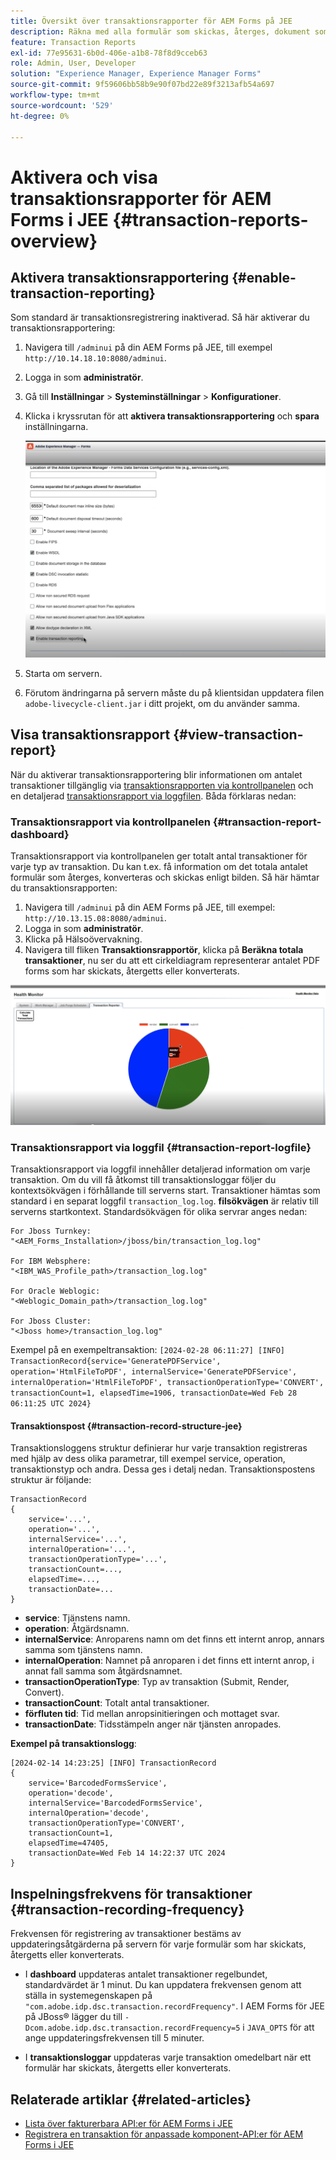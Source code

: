 ```yaml
---
title: Översikt över transaktionsrapporter för AEM Forms på JEE
description: Räkna med alla formulär som skickas, återges, dokument som konverterats till ett format till ett annat och mycket mer.
feature: Transaction Reports
exl-id: 77e95631-6b0d-406e-a1b8-78f8d9cceb63
role: Admin, User, Developer
solution: "Experience Manager, Experience Manager Forms"
source-git-commit: 9f59606bb58b9e90f07bd22e89f3213afb54a697
workflow-type: tm+mt
source-wordcount: '529'
ht-degree: 0%

---
```


# Aktivera och visa transaktionsrapporter för AEM Forms i JEE {#transaction-reports-overview}

<!--Transaction reports in AEM Forms on JEE let you keep a count of all transactions taken place on your AEM Forms deployment. The objective is to provide information about product usage and helps business stakeholders understand their digital processing volumes. Examples of a transaction include:

* Submission of a document
* Rendition of a document
* Conversion of a document from one file format to another 

For more information on what is considered a transaction, see [Billable APIs](../../forms/using/transaction-reports-billable-apis-jee.md). Transaction log helps you to gain information about the number of documents submitted, rendered, and converted.-->

## Aktivera transaktionsrapportering {#enable-transaction-reporting}

Som standard är transaktionsregistrering inaktiverad. Så här aktiverar du transaktionsrapportering:

1. Navigera till `/adminui` på din AEM Forms på JEE, till exempel `http://10.14.18.10:8080/adminui`.
1. Logga in som **administratör**.
1. Gå till **Inställningar** > **Systeminställningar** > **Konfigurationer**.
1. Klicka i kryssrutan för att **aktivera transaktionsrapportering** och **spara** inställningarna.

   ![sample-transaction-report-jee](assets/enable-transaction-jee.png)

1. Starta om servern.
1. Förutom ändringarna på servern måste du på klientsidan uppdatera filen `adobe-livecycle-client.jar` i ditt projekt, om du använder samma.

<!--
* You can [enable transaction recording](../../forms/using/viewing-and-understanding-transaction-reports.md#setting-up-transaction-reports) from AEM Web Console. view transaction reports on author, processing, or publish instances. View transaction reports on author or processing instances for an aggregated sum of all transactions. View transaction reports on the publish instances for a count of all transactions that take place only on that publish instance from where the report is run.
-->

<!--Do not author content (Create adaptive forms, interactive communication, themes, and other authoring activities) and process documents (Use workflows, document services, and other processing activities) on the same AEM instance. Keep the transaction recording disabled for AEM Forms servers used to author content. Keep the transaction recording enabled for AEM Forms servers used to process documents.-->

## Visa transaktionsrapport {#view-transaction-report}

När du aktiverar transaktionsrapportering blir informationen om antalet transaktioner tillgänglig via [transaktionsrapporten via kontrollpanelen](#transaction-report-dashboard) och en detaljerad [transaktionsrapport via loggfilen](#transaction-report-logfile). Båda förklaras nedan:

### Transaktionsrapport via kontrollpanelen {#transaction-report-dashboard}

Transaktionsrapport via kontrollpanelen ger totalt antal transaktioner för varje typ av transaktion. Du kan t.ex. få information om det totala antalet formulär som återges, konverteras och skickas enligt bilden. Så här hämtar du transaktionsrapporten:

1. Navigera till `/adminui` på din AEM Forms på JEE, till exempel: `http://10.13.15.08:8080/adminui`.
1. Logga in som **administratör**.
1. Klicka på Hälsoövervakning.
1. Navigera till fliken **Transaktionsrapportör**, klicka på **Beräkna totala transaktioner**, nu ser du att ett cirkeldiagram representerar antalet PDF forms som har skickats, återgetts eller konverterats.

![sample-transaction-report-jee](assets/transaction-piechart.png)


### Transaktionsrapport via loggfil {#transaction-report-logfile}

Transaktionsrapport via loggfil innehåller detaljerad information om varje transaktion. Om du vill få åtkomst till transaktionsloggar följer du kontextsökvägen i förhållande till serverns start. Transaktioner hämtas som standard i en separat loggfil `transaction_log.log`. **filsökvägen** är relativ till serverns startkontext. Standardsökvägen för olika servrar anges nedan:

```
For Jboss Turnkey:
"<AEM_Forms_Installation>/jboss/bin/transaction_log.log"

For IBM Websphere: 
"<IBM_WAS_Profile_path>/transaction_log.log"

For Oracle Weblogic:
"<Weblogic_Domain_path>/transaction_log.log"

For Jboss Cluster:
"<Jboss home>/transaction_log.log"
```

Exempel på en exempeltransaktion:
`[2024-02-28 06:11:27] [INFO] TransactionRecord{service='GeneratePDFService', operation='HtmlFileToPDF', internalService='GeneratePDFService', internalOperation='HtmlFileToPDF', transactionOperationType='CONVERT', transactionCount=1, elapsedTime=1906, transactionDate=Wed Feb 28 06:11:25 UTC 2024}`

#### Transaktionspost {#transaction-record-structure-jee}

Transaktionsloggens struktur definierar hur varje transaktion registreras med hjälp av dess olika parametrar, till exempel service, operation, transaktionstyp och andra. Dessa ges i detalj nedan. Transaktionspostens struktur är följande:

```
TransactionRecord
{
    service='...', 
    operation='...', 
    internalService='...', 
    internalOperation='...', 
    transactionOperationType='...', 
    transactionCount=..., 
    elapsedTime=..., 
    transactionDate=...
}
```

* **service**: Tjänstens namn.
* **operation**: Åtgärdsnamn.
* **internalService**: Anroparens namn om det finns ett internt anrop, annars samma som tjänstens namn.
* **internalOperation**: Namnet på anroparen i det finns ett internt anrop, i annat fall samma som åtgärdsnamnet.
* **transactionOperationType**: Typ av transaktion (Submit, Render, Convert).
* **transactionCount**: Totalt antal transaktioner.
* **förfluten tid**: Tid mellan anropsinitieringen och mottaget svar.
* **transactionDate**: Tidsstämpeln anger när tjänsten anropades.

**Exempel på transaktionslogg**:

```
[2024-02-14 14:23:25] [INFO] TransactionRecord
{
    service='BarcodedFormsService', 
    operation='decode', 
    internalService='BarcodedFormsService', 
    internalOperation='decode', 
    transactionOperationType='CONVERT', 
    transactionCount=1, 
    elapsedTime=47405, 
    transactionDate=Wed Feb 14 14:22:37 UTC 2024
}
```

## Inspelningsfrekvens för transaktioner {#transaction-recording-frequency}

<!--Transaction persistence involves updating the total transaction count for SUBMIT, CONVERT, and RENDER operations on the server periodically: -->

Frekvensen för registrering av transaktioner bestäms av uppdateringsåtgärderna på servern för varje formulär som har skickats, återgetts eller konverterats.

* I **dashboard** uppdateras antalet transaktioner regelbundet, standardvärdet är 1 minut. Du kan uppdatera frekvensen genom att ställa in systemegenskapen på `"com.adobe.idp.dsc.transaction.recordFrequency"`. I AEM Forms för JEE på JBoss® lägger du till `-Dcom.adobe.idp.dsc.transaction.recordFrequency=5` i `JAVA_OPTS` för att ange uppdateringsfrekvensen till 5 minuter.

* I **transaktionsloggar** uppdateras varje transaktion omedelbart när ett formulär har skickats, återgetts eller konverterats.

<!-- A transaction remains in the buffer for a specified period (Flush Buffer time + Reverse replication time). By default, it takes approximately 90 seconds for the transaction count to reflect in the transaction report.

Actions like submitting a PDF Form, using Agent UI to preview an interactive communication, or using non-standard form submission methods are not accounted as transactions. AEM Forms provides an API to record such transactions. Call the API from your custom implementations to record a transaction.

## Supported Topology {#supported-topology}

Transaction reports are available only on AEM Forms on OSGi environment. It supports author-publish, author-processing-publish, and only processing topologies. For example, topologies, see [Architecture and deployment topologies for AEM Forms](../../forms/using/transaction-reports-overview.md).

The transaction count is reverse replicated from publish instances to author or processing instances. An indicative author-publish topology is displayed below:

![simple-author-publish-topology](assets/simple-author-publish-topology.png)

>[!NOTE]
>
>AEM Forms transaction reports does not support topologies that contain only publish instances.

### Guidelines for using transaction reports {#guidelines-for-using-transaction-reports}

* Disable transaction reports on all author instances as reports on author instances includes transactions registered during authoring activities.
* Enable the **Show transactions from publish only** option on the author instance to view cumulative transactions from all publish instances. You can also view transaction reports on each publish instance for actual transactions on that particular publish instance only.
* Do not use author instances to run workflows and process documents.
* Before using transaction reporting, if you are have a toplogy with publish servers, ensure that the reverse replication is enabled for all the publish instances.
* Transaction data is reverse-replicated from a publish instance to only corresponding author or processing instance. The author or processing instance cannot further replicate data to another instance. For example, if you have author-processing-publish topology, aggregated transaction data is replicated only to the processing instance.-->

## Relaterade artiklar {#related-articles}

* [Lista över fakturerbara API:er för AEM Forms i JEE](../../forms/using/transaction-reports-billable-apis-jee.md)
* [Registrera en transaktion för anpassade komponent-API:er för AEM Forms i JEE](/help/forms/using/record-transaction-custom-component-jee.md)
